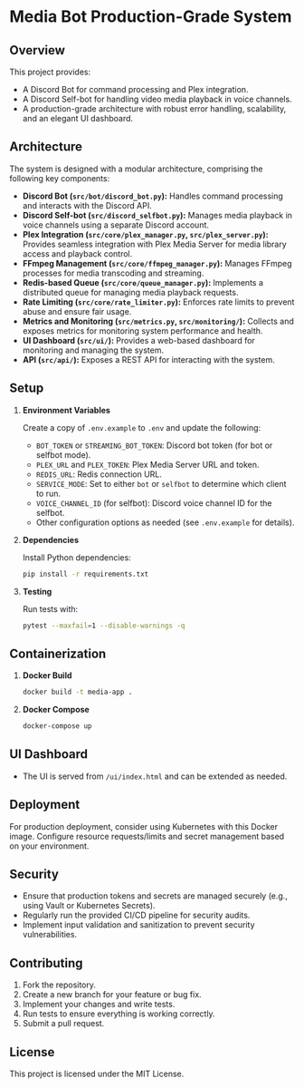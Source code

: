 # Media Bot Production-Grade System

## Overview

This project provides:

-   A Discord Bot for command processing and Plex integration.
-   A Discord Self-bot for handling video media playback in voice channels.
-   A production-grade architecture with robust error handling, scalability, and an elegant UI dashboard.

## Architecture

The system is designed with a modular architecture, comprising the following key components:

-   **Discord Bot (`src/bot/discord_bot.py`):** Handles command processing and interacts with the Discord API.
-   **Discord Self-bot (`src/discord_selfbot.py`):** Manages media playback in voice channels using a separate Discord account.
-   **Plex Integration (`src/core/plex_manager.py`, `src/plex_server.py`):** Provides seamless integration with Plex Media Server for media library access and playback control.
-   **FFmpeg Management (`src/core/ffmpeg_manager.py`):** Manages FFmpeg processes for media transcoding and streaming.
-   **Redis-based Queue (`src/core/queue_manager.py`):** Implements a distributed queue for managing media playback requests.
-   **Rate Limiting (`src/core/rate_limiter.py`):** Enforces rate limits to prevent abuse and ensure fair usage.
-   **Metrics and Monitoring (`src/metrics.py`, `src/monitoring/`):** Collects and exposes metrics for monitoring system performance and health.
-   **UI Dashboard (`src/ui/`):** Provides a web-based dashboard for monitoring and managing the system.
-   **API (`src/api/`):** Exposes a REST API for interacting with the system.

## Setup

1.  **Environment Variables**

    Create a copy of `.env.example` to `.env` and update the following:

    -   `BOT_TOKEN` or `STREAMING_BOT_TOKEN`: Discord bot token (for bot or selfbot mode).
    -   `PLEX_URL` and `PLEX_TOKEN`: Plex Media Server URL and token.
    -   `REDIS_URL`: Redis connection URL.
    -   `SERVICE_MODE`: Set to either `bot` or `selfbot` to determine which client to run.
    -   `VOICE_CHANNEL_ID` (for selfbot): Discord voice channel ID for the selfbot.
    -   Other configuration options as needed (see `.env.example` for details).

2.  **Dependencies**

    Install Python dependencies:

    ```bash
    pip install -r requirements.txt
    ```

3.  **Testing**

    Run tests with:

    ```bash
    pytest --maxfail=1 --disable-warnings -q
    ```

## Containerization

1.  **Docker Build**

    ```bash
    docker build -t media-app .
    ```

2.  **Docker Compose**

    ```bash
    docker-compose up
    ```

## UI Dashboard

-   The UI is served from `/ui/index.html` and can be extended as needed.

## Deployment

For production deployment, consider using Kubernetes with this Docker image. Configure resource requests/limits and secret management based on your environment.

## Security

-   Ensure that production tokens and secrets are managed securely (e.g., using Vault or Kubernetes Secrets).
-   Regularly run the provided CI/CD pipeline for security audits.
-   Implement input validation and sanitization to prevent security vulnerabilities.

## Contributing

1.  Fork the repository.
2.  Create a new branch for your feature or bug fix.
3.  Implement your changes and write tests.
4.  Run tests to ensure everything is working correctly.
5.  Submit a pull request.

## License

This project is licensed under the MIT License.
